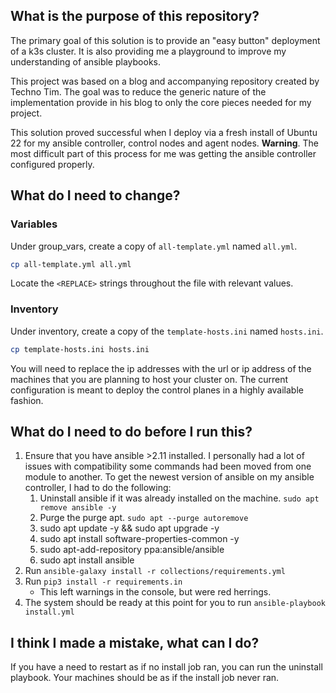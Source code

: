 ## What is the purpose of this repository?
The primary goal of this solution is to provide an "easy button" deployment of a k3s cluster. It is also providing me a playground to improve my understanding of ansible playbooks.

This project was based on a blog and accompanying repository created by Techno Tim. The goal was to reduce the generic nature of the implementation provide in his blog to only the core pieces needed for my project.

This solution proved successful when I deploy via a fresh install of Ubuntu 22 for my ansible controller, control nodes and agent nodes. **Warning**. The most difficult part of this process for me was getting the ansible controller configured properly.

## What do I need to change?
### Variables
Under group_vars, create a copy of `all-template.yml` named `all.yml`.
```bash
cp all-template.yml all.yml
```
Locate the `<REPLACE>` strings throughout the file with relevant values.

### Inventory
Under inventory, create a copy of the `template-hosts.ini` named `hosts.ini`.
```bash
cp template-hosts.ini hosts.ini
```
You will need to replace the ip addresses with the url or ip address of the machines that you are planning to host your cluster on. The current configuration is meant to deploy the control planes in a highly available fashion.

## What do I need to do before I run this?
1. Ensure that you have ansible >2.11 installed. I personally had a lot of issues with compatibility some commands had been moved from one module to another. To get the newest version of ansible on my ansible controller, I had to do the following:
    1. Uninstall ansible if it was already installed on the machine. `sudo apt remove ansible -y`
    1. Purge the purge apt. `sudo apt --purge autoremove`
    1. sudo apt update -y && sudo apt upgrade -y
    1. sudo apt install software-properties-common -y
    1. sudo apt-add-repository ppa:ansible/ansible
    1. sudo apt install ansible
1. Run `ansible-galaxy install -r collections/requirements.yml`
1. Run `pip3 install -r requirements.in`
    - This left warnings in the console, but were red herrings.
1. The system should be ready at this point for you to run `ansible-playbook install.yml`

## I think I made a mistake, what can I do?
If you have a need to restart as if no install job ran, you can run the uninstall playbook. Your machines should be as if the install job never ran.